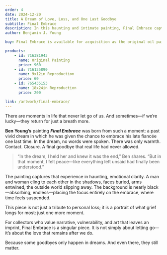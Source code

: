 ```yaml
---
order: 4
date: 2024-12-20
title: A Dream of Love, Loss, and One Last Goodbye
subtitle: Final Embrace
description: In this haunting and intimate painting, Final Embrace captures the moment of one last goodbye. Inspired by a vivid dream in which the artist embraced his late fiancée one final time, the work expresses love, grief, and closure through a powerful, wordless gesture. Set against a shadowed background, the figures dissolve into one another—timeless, suspended, and deeply human. A quiet tribute to loss and the enduring desire to hold on, even if only in a dream.
author: Benjamin J. Young

buy: Final Embrace is available for acquisition as the original oil painting or as a high-quality reproduction. Collectors may choose between owning the one-of-a-kind original or a museum-grade print that preserves the emotional depth and detail of the work. Both options offer a meaningful way to bring this powerful and personal piece into your collection.

products:
    - id: 716381943
      name: Original Painting
      price: 960
    - id: 716135890
      name: 9x12in Reproduction
      price: 60
    - id: 765435153
      name: 18x24in Reproduction
      price: 200

link: /artwork/final-embrace/
---
```


There are moments in life that never let go of us. And sometimes—if we’re lucky—they return for just a breath more.

**Ben Young’s** painting ___Final Embrace___ was born from such a moment: a past vivid dream in which he was given the chance to embrace his late fiancée one last time. In the dream, no words were spoken. There was only warmth. Contact. Closure. A final goodbye that real life had never allowed.

<!--more-->

> “In the dream, I held her and knew it was the end,” Ben shares. “But in that moment, I felt peace—like everything left unsaid had finally been understood.”

The painting captures that experience in haunting, emotional clarity. A man and woman cling to each other in the shadows, faces buried, arms entwined, the outside world slipping away. The background is nearly black—absorbing, endless—placing the focus entirely on the embrace, where time feels suspended.

This piece is not just a tribute to personal loss; it is a portrait of what grief longs for most: just one more moment.

For collectors who value narrative, vulnerability, and art that leaves an imprint, Final Embrace is a singular piece. It is not simply about letting go—it’s about the love that remains after we do.

Because some goodbyes only happen in dreams. And even there, they still matter.